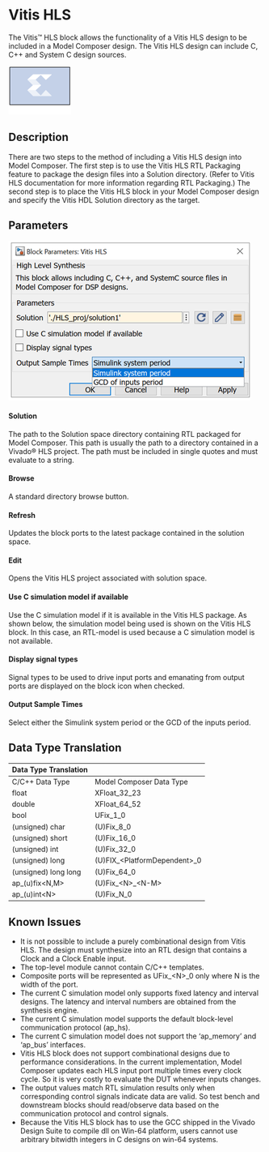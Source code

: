 # Vitis HLS

The Vitis™ HLS block allows the functionality of a Vitis HLS
design to be included in a Model Composer design. The Vitis HLS design
can include C, C++ and System C design sources.

![](./Images/block.png)

## Description

There are two steps to the method of including a Vitis HLS design into
Model Composer. The first step is to use the Vitis HLS RTL Packaging
feature to package the design files into a Solution directory. (Refer to
Vitis HLS documentation for more information regarding RTL Packaging.)
The second step is to place the Vitis HLS block in your Model Composer
design and specify the Vitis HDL Solution directory as the target.

## Parameters

![](./Images/vtg1602064866443.png)

#### Solution  
The path to the Solution space directory containing RTL packaged for
Model Composer. This path is usually the path to a directory contained
in a Vivado® HLS project. The path must be included in single quotes and
must evaluate to a string.

#### Browse  
A standard directory browse button.

#### Refresh  
Updates the block ports to the latest package contained in the solution
space.

#### Edit  
Opens the Vitis HLS project associated with solution space.

#### Use C simulation model if available  
Use the C simulation model if it is available in the Vitis HLS package.
As shown below, the simulation model being used is shown on the Vitis
HLS block. In this case, an RTL-model is used because a C simulation
model is not available.

#### Display signal types  
Signal types to be used to drive input ports and emanating from output
ports are displayed on the block icon when checked.

#### Output Sample Times  
Select either the Simulink system period or the GCD of the inputs
period.

## Data Type Translation

| Data Type Translation |                                  |
|-----------------------|----------------------------------|
| C/C++ Data Type       | Model Composer Data Type         |
| float                 | XFloat_32_23                     |
| double                | XFloat_64_52                     |
| bool                  | UFix_1_0                         |
| (unsigned) char       | (U)Fix_8_0                       |
| (unsigned) short      | (U)Fix_16_0                      |
| (unsigned) int        | (U)Fix_32_0                      |
| (unsigned) long       | (U)FIX\_\<PlatformDependent\>\_0 |
| (unsigned) long long  | (U)Fix_64_0                      |
| ap\_(u)fix\<N,M\>     | (U)Fix\_\<N\>\_\<N-M\>           |
| ap\_(u)int\<N\>       | (U)Fix_N_0                       |

## Known Issues

- It is not possible to include a purely combinational design from Vitis
  HLS. The design must synthesize into an RTL design that contains a
  Clock and a Clock Enable input.
- The top-level module cannot contain C/C++ templates.
- Composite ports will be represented as UFix\_\<N\>\_0 only where N is
  the width of the port.
- The current C simulation model only supports fixed latency and
  interval designs. The latency and interval numbers are obtained from
  the synthesis engine.
- The current C simulation model supports the default block-level
  communication protocol (ap_hs).
- The current C simulation model does not support the ‘ap_memory’ and
  ‘ap_bus’ interfaces.
- Vitis HLS block does not support combinational designs due to
  performance considerations. In the current implementation, Model
  Composer updates each HLS input port multiple times every clock cycle.
  So it is very costly to evaluate the DUT whenever inputs changes.
- The output values match RTL simulation results only when corresponding
  control signals indicate data are valid. So test bench and downstream
  blocks should read/observe data based on the communication protocol
  and control signals.
- Because the Vitis HLS block has to use the GCC shipped in the Vivado
  Design Suite to compile dll on Win-64 platform, users cannot use
  arbitrary bitwidth integers in C designs on win-64 systems.
